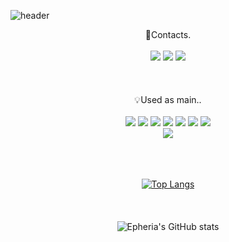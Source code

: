 ![header](https://capsule-render.vercel.app/api?type=waving&color=timeGradient&text=Welcome%20to%20Sehyup's%20GitHub%20👋%20&animation=twinkling&fontSize=35&fontAlignY=40&fontAlign=50&height=250)

<!--
**Epheria/Epheria** is a ✨ _special_ ✨ repository because its `README.md` (this file) appears on your GitHub profile.

Here are some ideas to get you started:

- 🔭 I’m currently working on ...
- 🌱 I’m currently learning ...
- 👯 I’m looking to collaborate on ...
- 🤔 I’m looking for help with ...
- 💬 Ask me about ...
- 📫 How to reach me: ...
- 😄 Pronouns: ...
- ⚡ Fun fact: ...
-->

<div align="center">
🔗Contacts.
<br>
<br>
<a href="https://Epheria.github.io" target="_blank"><img src="https://img.shields.io/badge/DevBlog-A9A9A9?style=flat-square&logo=blogger&logoColor=white"/></a>
<a href="https://www.youtube.com/channel/UCDgw56U0mrq6jIkMpDKqz3g" target="_blank"><img src="https://img.shields.io/badge/Video-DB7093?style=flat-square&logo=youtube&logoColor=white"/></a>
<a href="" target="_blank"><img src="https://img.shields.io/badge/tpguq1104@naver.com-3CB371?style=flat-square&logo=gmail&logoColor=white"/></a>
<br>
<br>
<br>
<br>
💡Used as main..
<br>
<br>
<a href="" target="_blank"><img src="https://img.shields.io/badge/Unity-FFFAFA?style=flat-square&logo=unity&logoColor=black"/></a>
<a href="" target="_blank"><img src="https://img.shields.io/badge/Csharp-800080?style=flat-square&logo=csharp&logoColor=white"/></a>
<a href="" target="_blank"><img src="https://img.shields.io/badge/C-4169E1?style=flat-square&logo=c&logoColor=white"/></a>
<a href="" target="_blank"><img src="https://img.shields.io/badge/C++-4169E1?style=flat-square&logo=cplusplus&logoColor=white"/></a>
<a href="" target="_blank"><img src="https://img.shields.io/badge/Ruby-FFFAFA?style=flat-square&logo=ruby&logoColor=red"/></a>
<a href="" target="_blank"><img src="https://img.shields.io/badge/Xcode-E6E6FA?style=flat-square&logo=xcode&logoColor=blue"/></a>
<a href="" target="_blank"><img src="https://img.shields.io/badge/fastlane-FFFAFA?style=flat-square&logo=fastlane&logoColor=black"/></a>

<br>
<a href="" target="_blank"><img src="https://img.shields.io/badge/python-FFFAFA?style=flat-square&logo=python&logoColor=blue"/></a>

<br>
<br>
<br>
<br>
  
[![Top Langs](https://github-readme-stats.vercel.app/api/top-langs/?username=Epheria&theme=tokyonight)](https://github.com/anuraghazra/github-readme-stats)
<br>
<br>
<br>
<br>
![Epheria's GitHub stats](https://github-readme-stats.vercel.app/api?username=Epheria&show_icons=true&theme=tokyonight)
</div>

